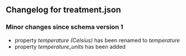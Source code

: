 ## Changelog for treatment.json

### Minor changes since schema version 1

* property *temperature (Celsius)* has been renamed to *temperature*
* property *temperature_units* has been added
